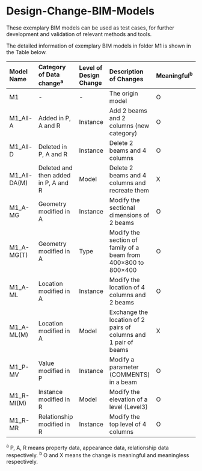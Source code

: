 # Design-Change-BIM-Models
These exemplary BIM models can be used as test cases, for further development and validation of relevant methods and tools.

The detailed information of exemplary BIM models in folder M1 is shown in the Table below.

|Model Name|Category of Data change<sup>a</sup>|Level of Design Change|Description of Changes|Meaningful<sup>b</sup>|
|:--|:--|:--|:--|:--|
|M1|-|-|The origin model|O|
|M1_All-A|Added in P, A and R|Instance|Add 2 beams and 2 columns (new category)|O|
|M1_All-D|Deleted in P, A and R|Instance|Delete 2 beams and 4 columns|O|
|M1_All-DA(M)|Deleted and then added in P, A and R|Model|Delete 2 beams and 4 columns and recreate them|X|
|M1_A-MG|Geometry modified in A|Instance|Modify the sectional dimensions of 2 beams|O|
|M1_A-MG(T)|Geometry modified in A|Type|Modify the section of family of a beam from 400×800 to 800×400|O|
|M1_A-ML|Location modified in A|Instance|Modify the location of 4 columns and 2 beams|O|
|M1_A-ML(M)|Location modified in A|Model| Exchange the location of 2 pairs of columns and 1 pair of beams|X|
|M1_P-MV|Value modified in P|Instance|Modify a parameter (COMMENTS) in a beam|O|
|M1_R-MI(M)|Instance modified in R|Model|Modify the elevation of a level (Level3)|O|
|M1_R-MR|Relationship modified in R|Instance|Modify the top level of 4 columns|O|

<sup>a</sup> P, A, R means property data, appearance data, relationship data respectively.
<sup>b</sup> O and X means the change is meaningful and meaningless respectively.
